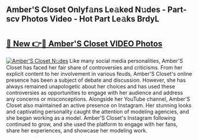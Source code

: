 ## Amber'S Closet Onlyf𝚊ns Le𝚊ked N𝚞des - Part-scv Photos Video - Hot Part Le𝚊ks BrdyL

# <h2><a href="http://ac49971.deff.icu/?id=Amber%27S+Closet">🔗 New 👉🔴 Amber'S Closet VIDEO Photos</a></h2>

[![Amber'S Closet N𝚞des](https://i.imgur.com/rIISA9y.gif)](http://ac49971.deff.icu/?id=Amber%27S+Closet)
Like many social media personalities, Amber'S Closet has faced her fair share of controversies and criticisms. From her explicit content to her involvement in various feuds, Amber'S Closet's online presence has been a subject of debate and discussion. However, she has always remained unapologetic about her choices and has used these controversies as opportunities to engage with her audience and address any concerns or misconceptions. Alongside her YouTube channel, Amber'S Closet also maintained an active presence on Instagram. Her stunning looks and captivating personality caught the attention of modeling agencies, and she began working as a model. Amber'S Closet's Instagram following continued to grow, and she used the platform to engage with her fans, share her experiences, and showcase her modeling work.
